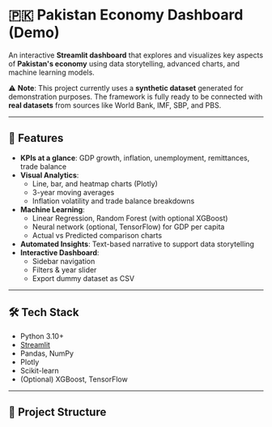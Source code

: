 # 🇵🇰 Pakistan Economy Dashboard (Demo)

An interactive **Streamlit dashboard** that explores and visualizes key aspects of **Pakistan's economy** using data storytelling, advanced charts, and machine learning models.  

⚠️ **Note**: This project currently uses a **synthetic dataset** generated for demonstration purposes. The framework is fully ready to be connected with **real datasets** from sources like World Bank, IMF, SBP, and PBS.

---

## 🚀 Features
- **KPIs at a glance**: GDP growth, inflation, unemployment, remittances, trade balance  
- **Visual Analytics**:
  - Line, bar, and heatmap charts (Plotly)  
  - 3-year moving averages  
  - Inflation volatility and trade balance breakdowns  
- **Machine Learning**:
  - Linear Regression, Random Forest (with optional XGBoost)  
  - Neural network (optional, TensorFlow) for GDP per capita  
  - Actual vs Predicted comparison charts  
- **Automated Insights**: Text-based narrative to support data storytelling  
- **Interactive Dashboard**:
  - Sidebar navigation  
  - Filters & year slider  
  - Export dummy dataset as CSV  

---

## 🛠️ Tech Stack
- Python 3.10+  
- [Streamlit](https://streamlit.io)  
- Pandas, NumPy  
- Plotly  
- Scikit-learn  
- (Optional) XGBoost, TensorFlow  

---

## 📂 Project Structure
